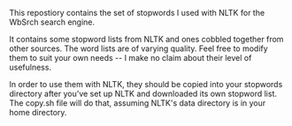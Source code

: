 This repostiory contains the set of stopwords I used with NLTK for the WbSrch search engine.

It contains some stopword lists from NLTK and ones cobbled together from other sources. The word lists are of varying quality. Feel free to modify them to suit your own needs -- I make no claim about their level of usefulness.

In order to use them with NLTK, they should be copied into your stopwords directory after you've set up NLTK and downloaded its own stopword list. The copy.sh file will do that, assuming NLTK's data directory is in your home directory.
